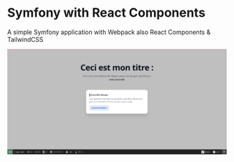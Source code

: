 # Symfony with React Components
A simple Symfony application with Webpack also React Components &amp; TailwindCSS

![Screenshot](ReactSymfony.jpg) 
